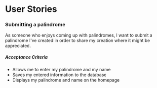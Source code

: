 # User Stories

### Submitting a palindrome

As someone who enjoys coming up with palindromes,
I want to submit a palindrome I've created
in order to share my creation where it might be appreciated.

##### Acceptance Criteria

* Allows me to enter my palindrome and my name
* Saves my entered information to the database
* Displays my palindrome and name on the homepage
